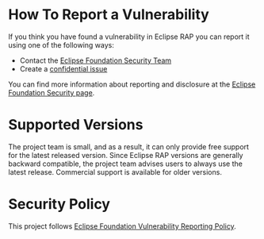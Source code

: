 <!--
    For any questions about implementing security best practices, contact the
    Eclipse Foundation Security Team at security@eclipse-foundation.org
-->

# How To Report a Vulnerability

If you think you have found a vulnerability in Eclipse RAP you can report it using one of the following ways:

* Contact the [Eclipse Foundation Security Team](mailto:security@eclipse-foundation.org)
* Create a [confidential issue](https://gitlab.eclipse.org/security/vulnerability-reports/-/issues/new?issuable_template=new_vulnerability)

You can find more information about reporting and disclosure at the [Eclipse Foundation Security page](https://www.eclipse.org/security/).

# Supported Versions

The project team is small, and as a result, it can only provide free support for the latest released version. Since Eclipse RAP versions are generally backward compatible, the project team advises users to always use the latest release. Commercial support is available for older versions.

# Security Policy

This project follows [Eclipse Foundation Vulnerability Reporting Policy](https://www.eclipse.org/security/policy/).
